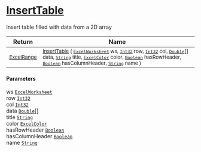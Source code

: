 # [InsertTable](./ExcelHelper-100664033.md)

Insert table filled with data from a 2D array

| Return | Name | 
| --- | --- | 
| <sub>[ExcelRange](./ExcelHelper-100664033.md)</sub>| <sub>[InsertTable](./ExcelHelper-100664033.md) ( [`ExcelWorksheet`](./ExcelHelper-100664033.md) ws, [`Int32`](https://docs.microsoft.com/en-us/dotnet/api/System.Int32) row, [`Int32`](https://docs.microsoft.com/en-us/dotnet/api/System.Int32) col, [`Double`](https://docs.microsoft.com/en-us/dotnet/api/System.Double)[] data, [`String`](https://docs.microsoft.com/en-us/dotnet/api/System.String) title, [`ExcelColor`](./../Excel/ExcelColor.md) color, [`Boolean`](https://docs.microsoft.com/en-us/dotnet/api/System.Boolean) hasRowHeader, [`Boolean`](https://docs.microsoft.com/en-us/dotnet/api/System.Boolean) hasColumnHeader, [`String`](https://docs.microsoft.com/en-us/dotnet/api/System.String) name )</sub>| <br>


#### Parameters
 ws  [`ExcelWorksheet`](./ExcelHelper-100664033.md)<br> row  [`Int32`](https://docs.microsoft.com/en-us/dotnet/api/System.Int32)<br> col  [`Int32`](https://docs.microsoft.com/en-us/dotnet/api/System.Int32)<br> data  [`Double`](https://docs.microsoft.com/en-us/dotnet/api/System.Double)[]<br> title  [`String`](https://docs.microsoft.com/en-us/dotnet/api/System.String)<br> color  [`ExcelColor`](./../Excel/ExcelColor.md)<br> hasRowHeader  [`Boolean`](https://docs.microsoft.com/en-us/dotnet/api/System.Boolean)<br> hasColumnHeader  [`Boolean`](https://docs.microsoft.com/en-us/dotnet/api/System.Boolean)<br> name  [`String`](https://docs.microsoft.com/en-us/dotnet/api/System.String)